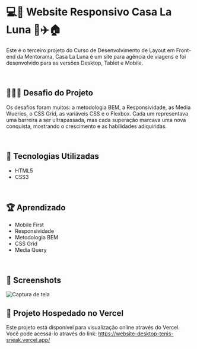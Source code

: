 # 💻📱 Website Responsivo Casa La Luna 🌙✈️🏠

Este é o terceiro projeto do Curso de Desenvolvimento de Layout em Front-end da Mentorama, Casa La Luna é um site para agência de viagens e foi desenvolvido para as versões Desktop, Tablet e Mobile.

<br />

## 👨🏾‍💻 Desafio do Projeto
 
Os desafios foram muitos: a metodologia BEM, a Responsividade, as Media Wueries, o CSS Grid, as variáveis CSS e o Flexbox. Cada um representava uma barreira a ser ultrapassada, mas cada superação marcava uma nova conquista, mostrando o crescimento e as habilidades adiquiridas.

<br />

## 🚀 Tecnologias Utilizadas

- HTML5
- CSS3

<br />

## 🏆 Aprendizado 

- Mobile First
- Responsividade
- Metodologia BEM
- CSS Grid
- Media Query

<br />

## 📸 Screenshots
![Captura de tela](./screen/desktop-sneak.png)

## 🔗 Projeto Hospedado no Vercel
Este projeto está disponível para visualização online através do Vercel. <br />
Você pode acessá-lo através do link: https://website-desktop-tenis-sneak.vercel.app/
